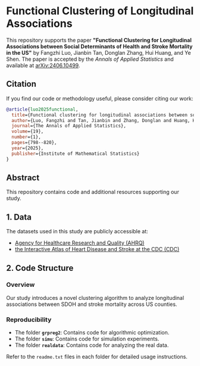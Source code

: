 # Functional Clustering of Longitudinal Associations

This repository supports the paper **"Functional Clustering for Longitudinal Associations between Social Determinants of Health and Stroke Mortality in the US"** by Fangzhi Luo, Jianbin Tan, Donglan Zhang, Hui Huang, and Ye Shen. The paper is accepted by the *Annals of Applied Statistics* and available at [arXiv:2406.10499](https://arxiv.org/abs/2406.10499).

## Citation
If you find our code or methodology useful, please consider citing our work:

```bibtex
@article{luo2025functional,
  title={Functional clustering for longitudinal associations between social determinants of health and stroke mortality in the US},
  author={Luo, Fangzhi and Tan, Jianbin and Zhang, Donglan and Huang, Hui and Shen, Ye},
  journal={The Annals of Applied Statistics},
  volume={19},
  number={1},
  pages={798--820},
  year={2025},
  publisher={Institute of Mathematical Statistics}
}
```

## Abstract
This repository contains code and additional resources supporting our study.

## 1. Data
The datasets used in this study are publicly accessible at:
- [Agency for Healthcare Research and Quality (AHRQ)](https://www.ahrq.gov/sdoh/index.html)
- [the Interactive Atlas of Heart Disease and Stroke at the CDC (CDC)](https://www.cdc.gov/dhdsp/maps/atlas/index.htm)

## 2. Code Structure
### Overview
Our study introduces a novel clustering algorithm to analyze longitudinal associations between SDOH and stroke mortality across US counties.

### Reproducibility
- The folder **`grpreg2`**: Contains code for algorithmic optimization.
- The folder **`simu`**: Contains code for simulation experiments.
- The folder **`realdata`**: Contains code for analyzing the real data.

Refer to the `readme.txt` files in each folder for detailed usage instructions.
